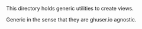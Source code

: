 This directory holds generic utilities to create views.

Generic in the sense that they are ghuser.io agnostic.
